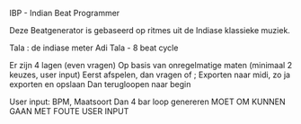 IBP - Indian Beat Programmer

Deze Beatgenerator is gebaseerd op ritmes uit de Indiase klassieke muziek.

Tala : de indiase meter
Adi Tala - 8 beat cycle









Er zijn 4 lagen (even vragen)
Op basis van onregelmatige maten (minimaal 2 keuzes, user input)
Eerst afspelen, dan vragen of ;
Exporten naar midi, zo ja exporten en opslaan
Dan terugloopen naar begin

User input: BPM, Maatsoort
Dan
4 bar loop genereren
MOET OM KUNNEN GAAN MET FOUTE USER INPUT
